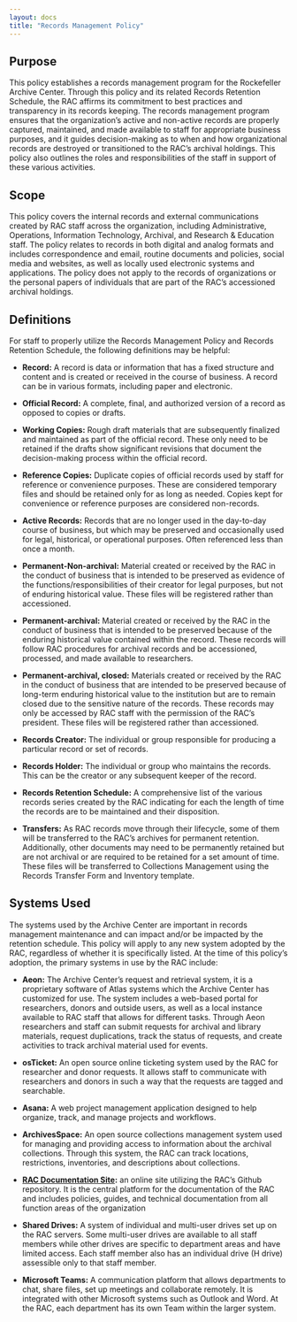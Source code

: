 ```yaml
---
layout: docs
title: "Records Management Policy"
---
```


## Purpose
This policy establishes a records management program for the Rockefeller Archive Center. Through this policy and its 
related Records Retention Schedule, the RAC affirms its commitment to best practices and transparency in its records keeping. 
The records management program ensures that the organization’s active and non-active records are properly captured, 
maintained, and made available to staff for appropriate business purposes, and it guides decision-making as to when and how 
organizational records are destroyed or transitioned to the RAC’s archival holdings. This policy also outlines the roles and 
responsibilities of the staff in support of these various activities. 

## Scope
This policy covers the internal records and external communications created by RAC staff across the organization, 
including Administrative, Operations, Information Technology, Archival, and Research & Education staff. The policy 
relates to records in both digital and analog formats and includes correspondence and email, routine documents and 
policies, social media and websites, as well as locally used electronic systems and applications. The policy does not apply 
to the records of organizations or the personal papers of individuals that are part of the RAC’s accessioned 
archival holdings.

## Definitions
For staff to properly utilize the Records Management Policy and Records Retention Schedule, the following 
definitions may be helpful:

* __Record:__ 
A record is data or information that has a fixed structure and content and is created or received in the 
course of business. A record can be in various formats, including paper and electronic.

* __Official Record:__ 
A complete, final, and authorized version of a record as opposed to copies or drafts.

* __Working Copies:__ 
Rough draft materials that are subsequently finalized and maintained as part of the official record. 
These only need to be retained if the drafts show significant revisions that document the decision-making process within the 
official record.

* __Reference Copies:__ 
Duplicate copies of official records used by staff for reference or convenience purposes. These are considered 
temporary files and should be retained only for as long as needed. Copies kept for convenience or reference purposes are 
considered non-records.

* __Active Records:__ 
Records that are no longer used in the day-to-day course of business, but which may be preserved and occasionally used for 
legal, historical, or operational purposes. Often referenced less than once a month.

* __Permanent-Non-archival:__ 
Material created or received by the RAC in the conduct of business that is intended to be preserved as evidence of the 
functions/responsibilities of their creator for legal purposes, but not of enduring historical value. These files will be 
registered rather than accessioned.

* __Permanent-archival:__
Material created or received by the RAC in the conduct of business that is intended to be preserved because of the enduring 
historical value contained within the record. These records will follow RAC procedures for archival records and be 
accessioned, processed, and made available to researchers.

* __Permanent-archival, closed:__
Materials created or received by the RAC in the conduct of business that are intended to be preserved because of 
long-term enduring historical value to the institution but are to remain closed due to the sensitive nature of the 
records. These records may only be accessed by RAC staff with the permission of the RAC’s president. These files will be 
registered rather than accessioned.

* __Records Creator:__
The individual or group responsible for producing a particular record or set of records.

* __Records Holder:__
The individual or group who maintains the records. This can be the creator or any subsequent keeper of the record.

* __Records Retention Schedule:__
A comprehensive list of the various records series created by the RAC indicating for each the length of time the records are 
to be maintained and their disposition.

* __Transfers:__
As RAC records move through their lifecycle, some of them will be transferred to the RAC’s archives for permanent 
retention. Additionally, other documents may need to be permanently retained but are not archival or are required to be 
retained for a set amount of time. These files will be transferred to Collections Management using the Records Transfer Form 
and Inventory template.



## Systems Used
The systems used by the Archive Center are important in records management maintenance and can impact and/or be impacted by 
the retention schedule. This policy will apply to any new system adopted by the RAC, regardless of whether it is specifically 
listed. At the time of this policy’s adoption, the primary systems in use by the RAC include: 

* __Aeon:__
The Archive Center’s request and retrieval system, it is a proprietary software of Atlas systems which the Archive Center 
has customized for use. The system includes a web-based portal for researchers, donors and outside users, as well as a local 
instance available to RAC staff that allows for different tasks. Through Aeon researchers and staff can submit requests for 
archival and library materials, request duplications, track the status of requests, and create activities to track archival 
material used for events.

* __osTicket:__
An open source online ticketing system used by the RAC for researcher and donor requests. It allows staff to communicate with 
researchers and donors in such a way that the requests are tagged and searchable.

* __Asana:__
A web project management application designed to help organize, track, and manage projects and workflows. 

* __ArchivesSpace:__
An open source collections management system used for managing and providing access to information about the archival 
collections. Through this system, the RAC can track locations, restrictions, inventories, and descriptions about collections.

* __[RAC Documentation Site](https://docs.rockarch.org):__
an online site utilizing the RAC’s Github repository. It is the central platform for the documentation of the RAC and 
includes policies, guides, and technical documentation from all function areas of the organization

* __Shared Drives:__
A system of individual and multi-user drives set up on the RAC servers. Some multi-user drives are available to all staff 
members while other drives are specific to department areas and have limited access. Each staff member also has an individual 
drive (H drive) assessible only to that staff member.

* __Microsoft Teams:__
A communication platform that allows departments to chat, share files, set up meetings and collaborate remotely. It is 
integrated with other Microsoft systems such as Outlook and Word. At the RAC, each department has its own Team within the 
larger system.

































